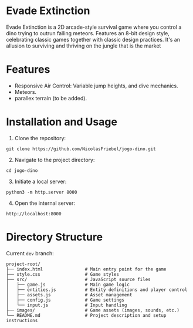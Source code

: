 # Evade Extinction

Evade Extinction is a 2D arcade-style survival game where you control a dino trying to outrun falling meteors. 
Features an 8-bit design style, celebrating classic games together with classic design practices.
It's an allusion to surviving and thriving on the jungle that is the market

# Features

- Responsive Air Control: Variable jump heights, and dive mechanics.
- Meteors.
- parallex terrain (to be added).

# Installation and Usage

1. Clone the repository:

`git clone https://github.com/NicolasFriebel/jogo-dino.git`

2. Navigate to the project directory:

`cd jogo-dino`

3. Initiate a local server:

`python3 -m http.server 8000`

4. Open the internal server:

`http://localhost:8000`

# Directory Structure

Current `dev` branch:

```
project-root/
├── index.html                # Main entry point for the game
├── style.css                 # Game styles
├── src/                      # JavaScript source files
│   ├── game.js               # Main game logic
│   ├── entities.js           # Entity definitions and player control
│   ├── assets.js             # Asset management
│   ├── config.js             # Game settings
│   └── input.js              # Input handling
├── images/                   # Game assets (images, sounds, etc.)
└── README.md                 # Project description and setup instructions
```

